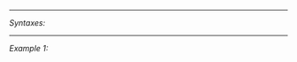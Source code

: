 


---
*Syntaxes:*

<!-- [] call `BIN_fnc_getAntennaSignal` -->

---
*Example 1:*

<!-- 
```sqf
[] call BIN_fnc_getAntennaSignal;
``` -->